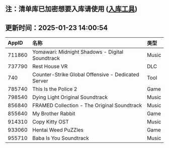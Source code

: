## 注：清单库已加密想要入库请使用 ([入库工具](https://github.com/BlankTMing/ManifestAutoUpdate/releases))

## 更新时间：2025-01-23 14:00:54
| AppID | 名称 | 类型  |
| :-------------------- | :----------------------------- | :----------- |
| 711860 | Yomawari: Midnight Shadows - Digital Soundtrack| Music |
| 737790 | Rest House VR| DLC |
| 740 | Counter-Strike Global Offensive - Dedicated Server| Tool |
| 785740 | This Is the Police 2| Game |
| 798540 | Dying Light Original Soundtrack| Music |
| 856840 | FRAMED Collection - The Original Soundtrack| Music |
| 855640 | My Brother Rabbit| Game |
| 914310 | Copy Kitty OST| Music |
| 933060 | Hentai Weed PuZZles| Game |
| 955710 | Baba Is You Soundtrack| Music |
